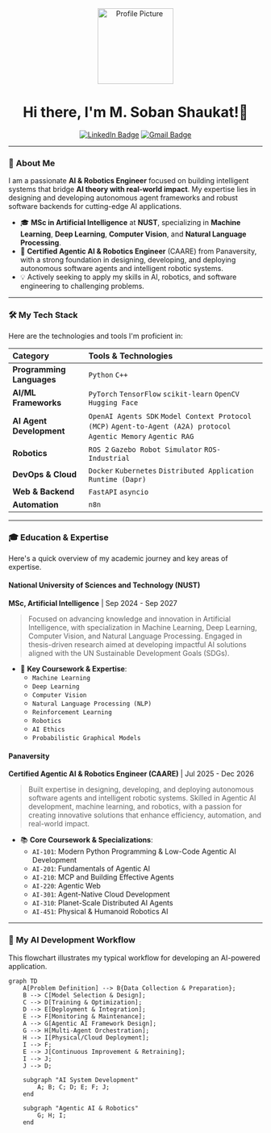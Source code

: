 <div align="center">
  <a href="https://github.com/msobanShaukat">
    <img src="https://avatars.githubusercontent.com/u/74033282?v=4" width="150px" alt="Profile Picture">
  </a>
  <h1>Hi there, I'm M. Soban Shaukat!👋</h1>
</div>

<div align="center">
  <p>
    <a href="https://www.linkedin.com/in/msoban-shaukat/"><img src="https://img.shields.io/badge/LinkedIn-0077B5?style=for-the-badge&logo=linkedin&logoColor=white" alt="LinkedIn Badge"></a>
    <a href="mailto:shaukatsoban@gmail.com"><img src="https://img.shields.io/badge/Gmail-D14836?style=for-the-badge&logo=gmail&logoColor=white" alt="Gmail Badge"></a>
  </p>
</div>

---

### 🚀 **About Me**

I am a passionate **AI & Robotics Engineer** focused on building intelligent systems that bridge **AI theory with real-world impact**. My expertise lies in designing and developing autonomous agent frameworks and robust software backends for cutting-edge AI applications.

- 🎓 **MSc in Artificial Intelligence** at **NUST**, specializing in **Machine Learning**, **Deep Learning**, **Computer Vision**, and **Natural Language Processing**.
- 🤖 **Certified Agentic AI & Robotics Engineer** (CAARE) from Panaversity, with a strong foundation in designing, developing, and deploying autonomous software agents and intelligent robotic systems.
- 💡 Actively seeking to apply my skills in AI, robotics, and software engineering to challenging problems.

---

### 🛠️ **My Tech Stack**

Here are the technologies and tools I'm proficient in:

| Category | Tools & Technologies |
| :--- | :--- |
| **Programming Languages** | `Python` `C++` |
| **AI/ML Frameworks** | `PyTorch` `TensorFlow` `scikit-learn` `OpenCV` `Hugging Face` |
| **AI Agent Development** | `OpenAI Agents SDK` `Model Context Protocol (MCP)` `Agent-to-Agent (A2A) protocol` `Agentic Memory` `Agentic RAG` |
| **Robotics** | `ROS 2` `Gazebo Robot Simulator` `ROS-Industrial` |
| **DevOps & Cloud** | `Docker` `Kubernetes` `Distributed Application Runtime (Dapr)` |
| **Web & Backend** | `FastAPI` `asyncio` |
| **Automation** | `n8n` |

---

### 🎓 **Education & Expertise**

Here's a quick overview of my academic journey and key areas of expertise.

#### **National University of Sciences and Technology (NUST)**
**MSc, Artificial Intelligence** | Sep 2024 - Sep 2027

> Focused on advancing knowledge and innovation in Artificial Intelligence, with specialization in Machine Learning, Deep Learning, Computer Vision, and Natural Language Processing. Engaged in thesis-driven research aimed at developing impactful AI solutions aligned with the UN Sustainable Development Goals (SDGs).

- 🔑 **Key Coursework & Expertise**:
  - `Machine Learning`
  - `Deep Learning`
  - `Computer Vision`
  - `Natural Language Processing (NLP)`
  - `Reinforcement Learning`
  - `Robotics`
  - `AI Ethics`
  - `Probabilistic Graphical Models`

#### **Panaversity**
**Certified Agentic AI & Robotics Engineer (CAARE)** | Jul 2025 - Dec 2026

> Built expertise in designing, developing, and deploying autonomous software agents and intelligent robotic systems. Skilled in Agentic AI development, machine learning, and robotics, with a passion for creating innovative solutions that enhance efficiency, automation, and real-world impact.

- 📚 **Core Coursework & Specializations**:
  - `AI-101`: Modern Python Programming & Low-Code Agentic AI Development
  - `AI-201`: Fundamentals of Agentic AI
  - `AI-210`: MCP and Building Effective Agents
  - `AI-220`: Agentic Web
  - `AI-301`: Agent-Native Cloud Development
  - `AI-310`: Planet-Scale Distributed AI Agents
  - `AI-451`: Physical & Humanoid Robotics AI

---

### 🤖 **My AI Development Workflow**

This flowchart illustrates my typical workflow for developing an AI-powered application.

```mermaid
graph TD
    A[Problem Definition] --> B{Data Collection & Preparation};
    B --> C[Model Selection & Design];
    C --> D[Training & Optimization];
    D --> E[Deployment & Integration];
    E --> F[Monitoring & Maintenance];
    A --> G[Agentic AI Framework Design];
    G --> H[Multi-Agent Orchestration];
    H --> I[Physical/Cloud Deployment];
    I --> F;
    E --> J[Continuous Improvement & Retraining];
    I --> J;
    J --> D;

    subgraph "AI System Development"
        A; B; C; D; E; F; J;
    end

    subgraph "Agentic AI & Robotics"
        G; H; I;
    end

